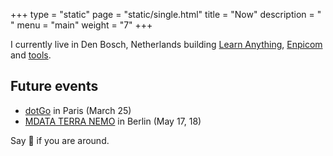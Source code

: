 +++
type = "static"
page = "static/single.html"
title = "Now"
description = " "
menu = "main"
weight = "7"
+++

I currently live in Den Bosch, Netherlands building [Learn Anything](https://learn-anything.xyz), [Enpicom](https://www.enpicom.com) and [tools](https://wiki.nikitavoloboev.xyz/sharing/my-github).

## Future events

- [dotGo](https://www.dotgo.eu/) in Paris (March 25)
- [MDATA TERRA NEMO](https://dtn.is/) in Berlin (May 17, 18)

Say 👋 if you are around.
